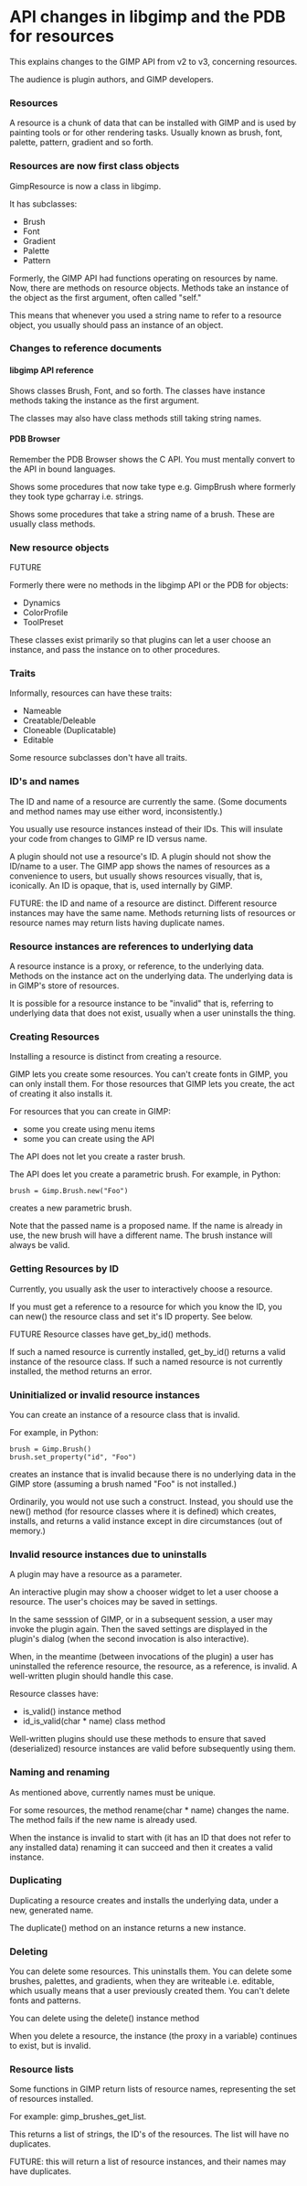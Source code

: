 # API changes in libgimp and the PDB for resources

This explains changes to the GIMP API from v2 to v3,
concerning resources.

The audience is plugin authors, and GIMP developers.

### Resources

A resource is a chunk of data that can be installed with GIMP
and is used by painting tools or for other rendering tasks.
Usually known as brush, font, palette, pattern, gradient and so forth.

### Resources are now first class objects

GimpResource is now a class in libgimp.

It has subclasses:

  - Brush
  - Font
  - Gradient
  - Palette
  - Pattern

Formerly, the GIMP API had functions operating on resources by name.
Now, there are methods on resource objects.
Methods take an instance of the object as the first argument,
often called "self."

This means that whenever you used a string name to refer to a resource object,
you usually should pass an instance of an object.

### Changes to reference documents

#### libgimp API reference

Shows classes Brush, Font, and so forth.
The classes have instance methods taking the instance as the first argument.

The classes may also have class methods still taking string names.

#### PDB Browser

Remember the PDB Browser shows the C API.  You must mentally convert
to the API in bound languages.

Shows some procedures that now take type e.g. GimpBrush
where formerly they took type gcharray i.e. strings.

Shows some procedures that take a string name of a brush.
These are usually class methods.

### New resource objects

FUTURE

Formerly there were no methods in the libgimp API or the PDB for objects:

  - Dynamics
  - ColorProfile
  - ToolPreset

These classes exist primarily so that plugins can let a user choose an instance,
and pass the instance on to other procedures.

### Traits

Informally, resources can have these traits:

  - Nameable
  - Creatable/Deleable
  - Cloneable (Duplicatable)
  - Editable

Some resource subclasses don't have all traits.

### ID's and names

The ID and name of a resource are currently the same.
(Some documents and method names may use either word, inconsistently.)

You usually use resource instances instead of their IDs.
This will insulate your code from changes to GIMP re ID versus name.

A plugin should not use a resource's ID.
A plugin should not show the ID/name to a user.
The GIMP app shows the names of resources as a convenience to users,
but usually shows resources visually, that is, iconically.
An ID is opaque, that is, used internally by GIMP.

FUTURE: the ID and name of a resource are distinct.
Different resource instances may have the same name.
Methods returning lists of resources or resource names may return
lists having duplicate names.

### Resource instances are references to underlying data

A resource instance is a proxy, or reference, to the underlying data.
Methods on the instance act on the underlying data.
The underlying data is in GIMP's store of resources.

It is possible for a resource instance to be "invalid"
that is, referring to underlying data that does not exist,
usually when a user uninstalls the thing.

### Creating Resources

Installing a resource is distinct from creating a resource.

GIMP lets you create some resources.
You can't create fonts in GIMP, you can only install them.
For those resources that GIMP lets you create,
the act of creating it also installs it.

For resources that you can create in GIMP:

  - some you create using menu items
  - some you can create using the API

The API does not let you create a raster brush.

The API does let you create a parametric brush.
For example, in Python:
```
brush = Gimp.Brush.new("Foo")
```
creates a new parametric brush.

Note that the passed name is a proposed name.
If the name is already in use,
the new brush will have a different name.
The brush instance will always be valid.

### Getting Resources by ID

Currently, you usually ask the user to interactively choose a resource.

If you must get a reference to a resource for which you know the ID,
you can new() the resource class and set it's ID property.
See below.

FUTURE Resource classes have get_by_id() methods.

If such a named resource is currently installed,
get_by_id() returns a valid instance of the resource class.
If such a named resource is not currently installed,
the method returns an error.

### Uninitialized or invalid resource instances

You can create an instance of a resource class that is invalid.

For example, in Python:

```
brush = Gimp.Brush()
brush.set_property("id", "Foo")
```
creates an instance that is invalid because there is no underlying data in the GIMP store
(assuming a brush named "Foo" is not installed.)

Ordinarily, you would not use such a construct.
Instead, you should use the new() method
(for resource classes where it is defined)
which creates, installs, and returns a valid instance except in dire circumstances (out of memory.)

### Invalid resource instances due to uninstalls

A plugin may have a resource as a parameter.

An interactive plugin may show a chooser widget to let a user choose a resource.
The user's choices may be saved in settings.

In the same sesssion of GIMP, or in a subsequent session,
a user may invoke the plugin again.
Then the saved settings are displayed in the plugin's dialog
(when the second invocation is also interactive).

When, in the meantime (between invocations of the plugin)
a user has uninstalled the reference resource,
the resource, as a reference, is invalid.
A well-written plugin should handle this case.

Resource classes have:

  - is_valid() instance method
  - id_is_valid(char * name) class method

Well-written plugins should use these methods to ensure
that saved (deserialized) resource instances
are valid before subsequently using them.


### Naming and renaming

As mentioned above, currently names must be unique.

For some resources, the method rename(char * name) changes the name.
The method fails if the new name is already used.

When the instance is invalid to start with
(it has an ID that does not refer to any installed data)
renaming it can succeed and then it creates a valid instance.

### Duplicating

Duplicating a resource creates and installs the underlying data,
under a new, generated name.

The duplicate() method on an instance returns a new instance.

### Deleting

You can delete some resources.  This uninstalls them.
You can delete some brushes, palettes, and gradients,
when they are writeable i.e. editable,
which usually means that a user previously created them.
You can't delete fonts and patterns.

You can delete using the delete() instance method

When you delete a resource, the instance (the proxy in a variable) continues to exist, but is invalid.

### Resource lists

Some functions in GIMP return lists of resource names,
representing the set of resources installed.

For example: gimp_brushes_get_list.

This returns a list of strings, the ID's of the resources.
The list will have no duplicates.

FUTURE: this will return a list of resource instances, and their names may have duplicates.
